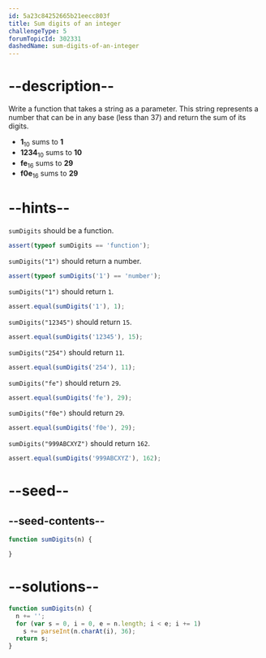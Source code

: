 ```yaml
---
id: 5a23c84252665b21eecc803f
title: Sum digits of an integer
challengeType: 5
forumTopicId: 302331
dashedName: sum-digits-of-an-integer
---
```


# --description--

Write a function that takes a string as a parameter. This string represents a number that can be in any base (less than 37) and return the sum of its digits.

<ul>
  <li><b>1</b><sub>10</sub> sums to <b>1</b></li>
  <li><b>1234</b><sub>10</sub> sums to <b>10</b></li>
  <li><b>fe</b><sub>16</sub> sums to <b>29</b></li>
  <li><b>f0e</b><sub>16</sub> sums to <b>29</b></li>
</ul>

# --hints--

`sumDigits` should be a function.

```js
assert(typeof sumDigits == 'function');
```

`sumDigits("1")` should return a number.

```js
assert(typeof sumDigits('1') == 'number');
```

`sumDigits("1")` should return `1`.

```js
assert.equal(sumDigits('1'), 1);
```

`sumDigits("12345")` should return `15`.

```js
assert.equal(sumDigits('12345'), 15);
```

`sumDigits("254")` should return `11`.

```js
assert.equal(sumDigits('254'), 11);
```

`sumDigits("fe")` should return `29`.

```js
assert.equal(sumDigits('fe'), 29);
```

`sumDigits("f0e")` should return `29`.

```js
assert.equal(sumDigits('f0e'), 29);
```

`sumDigits("999ABCXYZ")` should return `162`.

```js
assert.equal(sumDigits('999ABCXYZ'), 162);
```

# --seed--

## --seed-contents--

```js
function sumDigits(n) {

}
```

# --solutions--

```js
function sumDigits(n) {
  n += '';
  for (var s = 0, i = 0, e = n.length; i < e; i += 1)
    s += parseInt(n.charAt(i), 36);
  return s;
}
```
